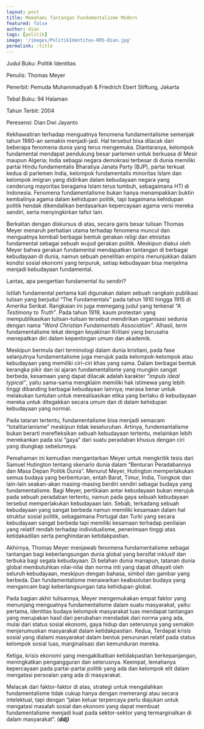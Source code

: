 ```yaml
---
layout: post
title: Memahami Tantangan Fundamentalisme Modern
featured: false
author: dian
tags: [politik]
image: '/images/PolitikIdentitas-KRS-Dian.jpg'
permalink: :title
---
```


Judul Buku: Politik Identitas

Penulis: Thomas Meyer

Penerbit: Pemuda Muhammadiyah & Friedrich Ebert Stiftung, Jakarta

Tebal Buku: 94 Halaman

Tahun Terbit: 2004

Peresensi: Dian Dwi Jayanto

Kekhawatiran terhadap menguatnya fenomena fundamentalisme semenjak tahun 1980-an semakin menjadi-jadi. Hal tersebut bisa dilacak dari beberapa fenomena dunia yang terus mengemuka. Diantaranya, kelompok fundamental mendapat pendukung besar parlemen untuk berkuasa di Mesir maupun Algeria; India sebagai negara demokrasi terbesar di dunia memiliki partai Hindu fundamentalis Bharatiya Janata Party (BJP), partai terkuat kedua di parlemen India, kelompok fundamentalis minoritas Islam dan kelompok imigran yang didirikan dalam kebudayaan negara yang cenderung mayoritas beragama Islam terus tumbuh, sebagaimana HTI di Indonesia. Fenomena fundamentalisme bukan hanya menampakkan buktin kembalinya agama dalam kehidupan politik, tapi bagaimana kehidupan politik hendak dikendalikan berdasarkan kepercayaan agama versi mereka sendiri, serta menyingkirkan tafsir lain.

Berkaitan dengan diskursus di atas, secara garis besar tulisan Thomas Meyer menaruh perhatian utama terhadap fenomena muncul dan menguatnya kembali berbagai bentuk gerakan religi dan etnisitas fundamental sebagai sebuah wujud gerakan politik. Meskipun diakui oleh Meyer bahwa gerakan fundamental mendapatkan tantangan di berbagai kebudayaan di dunia, namun sebuah penelitian empiris menunjukkan dalam kondisi sosial ekonomi yang terpuruk, setiap kebudayaan bisa menjelma menjadi kebudayaan fundamental.

Lantas, apa pengertian fundamental itu sendiri?

Istilah fundamental pertama kali digunakan dalam sebuah rangkain publikasi tulisan yang berjudul “The Fundamentals” pada tahun 1910 hingga 1915 di Amerika Serikat. Rangkaian ini juga memegang judul yang terkenal _“A Testimony to Truth”_. Pada tahun 1919, kaum protestan yang mempublikasikan tulisan-tulisan tersebut mendirikan organisasi sedunia dengan nama _“Word Christian Fundamentals Association”_. Alhasil, _term_ fundamentalisme lekat dengan keyakinan Kritiani yang berusaha menepatkan diri dalam kepentingan umum dan akademik.

Meskipun bermula dari terminologi dalam dunia kristiani, pada fase selanjutnya fundamentalisme juga merujuk pada kelompok-kelompok atau kebudayaan yang memiliki ciri-ciri khas yang sama. Dalam berbagai bentuk kerangka pikir dan isi ajaran fundamentalisme yang mungkin sangat berbeda, kesamaan yang dapat dilacak adalah karakter _“impuls ideal typical”_, yaitu sama-sama mengklaim memiliki hak istimewa yang lebih tinggi dibanding berbagai kebudayaan lainnya; merasa benar untuk melakukan tuntutan untuk merealisasikan etika yang berlaku di kebudayaan mereka untuk ditegakkan secara umum dan di dalam kehidupan kebudayaan yang normal.

Pada tataran tertentu, fundamentalisme bisa menjadi semacam “totalitarianisme” meskipun tidak keseluruhan. Artinya, fundemantalisme bukan berarti merefleksikan sebuah kebudayaan tertentu, melainkan lebih menekankan pada sisi “gaya” dari suatu peradaban khusus dengan ciri yang diungkap sebelumnya.

Pemahaman ini kemudian mengantarkan Meyer untuk mengkritik tesis dari Samuel Hutington tentang skenario dunia dalam “Benturan Peradabannya dan Masa Depan Politik Dunia”. Menurut Meyer, Hutington memperlakukan semua budaya yang berbenturan, entah Barat, Timur, India, Tiongkok dan lain-lain seakan-akan masing-masing berdiri sendiri sebagai budaya yang fundamentalisme. Bagi Meyer, pertikaian antar kebudayaan bukan merujuk pada sebuah peradaban tertentu, namun pada gaya sebuah kebudayaan tersebut memperlakukan kebudayaan lain. Sebab, terkadang sebuah kebudayaan yang sangat berbeda namun memiliki kesamaan dalam hal struktur sosial politik, sebagaimana Portugal dan Turki yang secara kebudayaan sangat berbeda tapi memiliki kesamaan terhadap penilaian yang relatif rendah terhadap individualisme, penerimaan tinggi atas ketidakadilan serta penghindaran ketidakpastian.

Akhirnya, Thomas Meyer menjawab fenomena fundamentalisme sebagai tantangan bagi keberlangsungan dunia global yang bersifat inklusif dan terbuka bagi segala kebudayaan. Di belahan dunia manapun, tatanan dunia global membutuhkan nilai-nilai dan norma inti yang dapat dihayati oleh seluruh kebudayaan, meskipun dengan bahasa, simbol dan gambar yang berbeda. Dan fundamentalisme menawarkan keabsolutan budaya yang mengancam bagi keberlangsungan tata kehidupan global.

Pada bagian akhir tulisannya, Meyer mengemukakan empat faktor yang menunjang menguatnya fundamentalisme dalam suatu masyarakat, yaitu: pertama, identitas budaya kelompok masyarakat luas mendapat tantangan yang merupakan hasil dari perubahan mendadak dari norma yang ada, mulai dari status sosial ekonomi, gaya hidup dan seterusnya yang semakin menjerumuskan masyarakat dalam ketidakpastian. Kedua, Terdapat krisis sosial yang dialami masyarakat dalam bentuk penurunan relatif pada status kelompok sosial luas, marginalisasi dan kemunduran mereka.

Ketiga, krisis ekonomi yang mengakibatkan ketidakpastian berkepanjangan, meningkatkan pengangguran dan seterusnya. Keempat, lemahanya kepercayaan pada partai-partai politik yang ada dan kelompok elit dalam mengatasi persoalan yang ada di masyarakat.

Melacak dari faktor-faktor di atas, strategi untuk mengalahkan fundamentalisme tidak cukup hanya dengan memerangi atau secara intelektual, tapi dengan “jalan keluar terpercaya perlu diajukan untuk mengatasi masalah sosial dan ekonomi yang dapat membuat fundamentalisme menjadi kuat pada sektor-sektor yang termarginalkan di dalam masyarakat”. (**_ddj)_**
